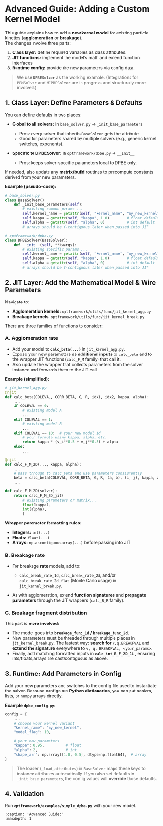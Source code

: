 # Advanced Guide: Adding a Custom Kernel Model

This guide explains how to add a **new kernel model** for existing particle kinetics (**agglomeration** or **breakage**).  
The changes involve three parts:

1. **Class layer:** define required variables as class attributes.  
2. **JIT functions:** implement the model’s math and extend function interfaces.  
3. **Runtime config:** provide the new parameters via config data.

> We use **`DPBESolver`** as the working example. (Integrations for `PBMSolver` and `MCPBESolver` are in progress and structurally more involved.)

## 1. Class Layer: Define Parameters & Defaults

You can define defaults in two places:

- **Global to all solvers:** in `base_solver.py` → `_init_base_parameters`  
  - Pros: every solver that inherits `BaseSolver` gets the attribute.  
  - Good for parameters shared by multiple solvers (e.g., generic kernel switches, exponents).

- **Specific to DPBESolver:** in `optframework/dpbe.py` → `__init__`  
  - Pros: keeps solver-specific parameters local to DPBE only.

If needed, also update any **matrix/build** routines to precompute constants derived from your new parameters.

**Example (pseudo-code):**
```python
# base_solver.py
class BaseSolver()
    def _init_base_parameters(self):
        # existing common params ...
        self.kernel_name = getattr(self, "kernel_name", "my_new_kernel")
        self.kappa = getattr(self, "kappa", 1.0)        # float default
        self.alpha = getattr(self, "alpha", 0)          # int default
        # arrays should be C-contiguous later when passed into JIT

# optframework/dpbe.py
class DPBESolver(BaseSolver):
    def __init__(self, **kwargs):
        # existing specific params ...
        self.kernel_name = getattr(self, "kernel_name", "my_new_kernel")
        self.kappa = getattr(self, "kappa", 1.0)        # float default
        self.alpha = getattr(self, "alpha", 0)          # int default
        # arrays should be C-contiguous later when passed into JIT
````

## 2. JIT Layer: Add the Mathematical Model & Wire Parameters

Navigate to:

* **Agglomeration kernels:** `optframework/utils/func/jit_kernel_agg.py`
* **Breakage kernels:** `optframework/utils/func/jit_kernel_break.py`

There are three families of functions to consider:

### A. Agglomeration rate

* Add your model to **`calc_beta(...)`** in `jit_kernel_agg.py`.
* Expose your new parameters as **additional inputs** to `calc_beta` and to the wrapper JIT functions (`calc_F_M` family) that call it.
* Also update the wrapper that collects parameters from the solver instance and forwards them to the JIT call.

**Example (simplified):**

```python
# jit_kernel_agg.py
@njit
def calc_beta(COLEVAL, CORR_BETA, G, R, idx1, idx2, kappa, alpha):
    ...
    if COLEVAL == 0:
        # existing model A
        ...
    elif COLEVAL == 1:
        # existing model B
        ...
    elif COLEVAL == 10:  # your new model id
        # your formula using kappa, alpha, etc.
        return kappa * (v_i**0.5 + v_j**0.5) + alpha
    else:
        ...

@njit
def calc_F_M_2D(..., kappa, alpha):
    ...
    # pass through to calc_beta and use parameters consistently
    beta = calc_beta(COLEVAL, CORR_BETA, G, R, (a, b), (i, j), kappa, alpha)
    ...

def calc_F_M_2D(solver):
    return calc_F_M_2D_jit(
        # existing parameters or matrix...
        float(kappa),
        int(alpha),
        )
```

**Wrapper parameter formatting rules:**

* **Integers:** `int(...)`
* **Floats:** `float(...)`
* **Arrays:** `np.ascontiguousarray(...)` before passing into JIT



### B. Breakage rate

* For breakage **rate** models, add to:

  * `calc_break_rate_1d`, `calc_break_rate_2d`, and/or `calc_break_rate_2d_flat` (Monte Carlo usage) in `jit_kernel_break.py`.
* As with agglomeration, extend **function signatures** and **propagate parameters** through the JIT wrappers (`calc_B_R` family).

### C. Breakage fragment distribution

This part is **more involved**:

* The model goes into **`breakage_func_1d` / `breakage_func_2d`**.
* New parameters must be threaded through multiple places in `jit_kernel_break.py`.
  The fastest way: **search for** `v,q,BREAKFVAL` and **extend the signature** everywhere to `v, q, BREAKFVAL, <your_params>`.
* Finally, add matching formatted inputs in **`calc_int_B_F_2D_GL`** , ensuring ints/floats/arrays are cast/contiguous as above.


## 3. Runtime: Add Parameters in Config

Add your new parameters and switches to the config file used to instantiate the solver.
Because configs are **Python dictionaries**, you can put scalars, lists, or `numpy` arrays directly.

**Example `dpbe_config.py`:**

```python
config = {
    ...
    # choose your kernel variant
    "kernel_name": "my_new_kernel",
    "model_flag": 10,

    # your new parameters
    "kappa": 0.95,          # float
    "alpha": 2,             # int
    "shape_arr": np.array([1.0, 0.5], dtype=np.float64),  # array
}
```

> The loader (`_load_attributes`) in `BaseSolver` maps these keys to instance attributes automatically.
> If you also set defaults in `_init_base_parameters`, the config values will **override** those defaults.


## 4. Validation


Run **`optframework/examples/simple_dpbe.py`** with your new model.

```{toctree}
:caption: 'Advanced Guide:'
:maxdepth: 1

